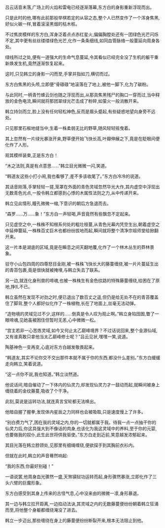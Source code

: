 
吕云话音未落,广场上的火焰和雷电已经逐渐落幕,东方白的身影重新浮现而出。

只是此时的他,哪有此前那般举棋若定的从容之态,整个人已然变作了一个浑身焦黑,好似火碳一样,冒着滚滚黑烟的枯木桩。

不过焦炭模样的东方白,浑身泛着点点赤红星火,偏偏胸膛处还有一团绿色光芒闪烁不定,其中更有丝丝缕缕绿色光芒,化作一条条细线,如同血管脉络一般蔓延向周身各处。

绿线所过之处,便有一道强大的生命气息蔓延,令其看似已经完全没了生机的躯干重新焕发生机,竟然逐渐恢复起来。

这时,只见韩立的身影一闪而至,手掌并指如刀,横切而过。

东方白焦黑的头颅,立即便“骨碌碌”地滚落在了地上,被他一脚下,化为了碳粉。

与此同时,一柄青竹蜂云剑也随之浮现而出,从那具焦黑残尸的胸口一穿而过,当中释放的金色电流,瞬间就将那团翠绿光芒击成了粉碎,如萤火一般消散开来。

韩立持剑而立,脸上没有任何轻松神色,反而是眉头蹙起,有些疑惑地望向身旁不远处。

只见那里石板地缝当中,生着一株柔弱无比的野草,随风轻轻摇曳着。

其上忽然有一片绿光暴涨开来,野草便开始飞快长高,叶瓣伸展之下,竟是在眨眼间便化作了人形。

观其模样装束,正是东方白！

“木之法则,真是有点意思……”韩立目光微微一闪,笑道。

“韩道友这些小打小闹,我也看够了,差不多该收尾了。”东方白冷冷的说道。

其话音刚落,手掌轻轻一搓,笼罩在外面的青色灵域忽然华光大作,其内虚空中浮现出无数青色光点,一股令韩立都感到心悸的木属性法则之力,从中传递开来。

韩立见此情形,瞳孔微微一缩,下意识的朝后方急退而去。

“森罗……万……象！”东方白一声轻喝,声音竟然有些飘忽不定起来。

只见虚空之中,一株株不知根系何处的粗壮枝蔓,从青色光幕内凭空生出,朝着虚空之中延伸蔓延,一株株百丈巨木也都纷纷拔地而起,瞬间就将整个清净宗祖师堂给掀翻开来。

这一片本是湖底的区域,竟是在瞬息之间天翻地覆,化作了一个林木丛生的莽林景象。

驻守小山包四周的四尊怒目金刚,被一株株飞快长大的藤蔓缠绕,被一片片蔓延生出的青苔包裹,竟是很快就被掩埋,与韩立失去了联系。

另一边,就连化身刑兽的啼魂,也被一株株生有金色纹路的特殊藤蔓缠绕,给困在了原地,挣扎不已。

韩立虽然在发现不对劲之时,便已退出了数百丈之遥,但仍是给无处不在的青苔覆盖住了脚背,整个人都好似化作了一株植物,长在了地面上,丝毫无法动弹。

“造物境的灵域见过不少,这样的……倒真是令人叹为观止啊。”韩立身陷囹圄,瞥了一眼啼魂,见她虽被困住但暂时无恙,心中微微一松。

“宫主若非一心苦炼灵域,如今又何止太乙巅峰境界？不过话说回来,整个金源仙域,又有谁真敢只拿他当太乙巅峰修士呢？”吕云见状,嘿嘿一笑,说道。

陶基神色一变再变,心底对东方白越发敬畏起来。

“韩道友,其实不论你交不交出那件本就不属于你的东西,都没什么差别。”东方白缓缓走向韩立,笑着说道。

“这一点你不说,我也知道。”韩立淡然道。

他说话间,暗自催动了一下体内的仙灵力,却发现仙灵力才一鼓动而起,就瞬间被身上缠绕着的金纹藤蔓,吸收了个干净。

此刻,莫说是运转功法,就连真言宝轮都无法唤出。

他暗自握了握拳,发现体内星辰之力同样也会被吸取,只是速度慢上了许多。

“别白费力气了,困在我的灵域之内,你的一切就都属于我。待我一点一点抽干你的仙灵力后,你这具强大到不像话的肉身,也该化为我这灵域中的养料,至于你的元婴,也要做我的奴仆,此生此世将供我驱使。”东方白走到近前,笑意越发浓郁起来。

其目光落在韩立脖颈处,见那里有细绳缠绕,便欲探手到其胸前衣衫内。

但就在此时,韩立的声音蓦然响起:

“我的东西,你最好别碰！”

一语说罢,他周身血光骤然一盛,天煞镇狱功运转而起,身形骤然暴涨,立即化作了三头六臂的巨魔形象。

东方白感受到其身上传来的古怪气息,心中没来由的微微一凛,身形暴退。

其一边与韩立拉开距离,一边掐动法诀,其灵域之内的无数藤蔓便纷纷朝着韩立狂涌而至,将他整个身躯都缠绕淹没了进去。

韩立一步迈出,那些缠绕在身上的藤蔓便纷纷断裂开来,根本无法阻止到他。
